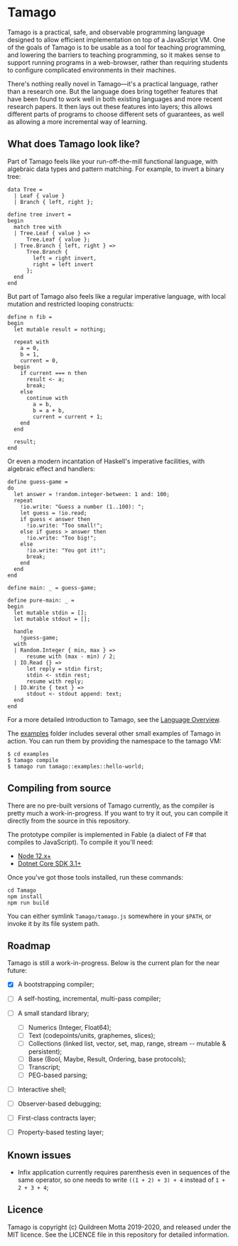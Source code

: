 # Tamago

Tamago is a practical, safe, and observable programming language designed to
allow efficient implementation on top of a JavaScript VM. One of the goals of
Tamago is to be usable as a tool for teaching programming, and lowering the
barriers to teaching programming, so it makes sense to support running programs
in a web-browser, rather than requiring students to configure complicated
environments in their machines.

There's nothing really novel in Tamago—it's a practical language, rather than a
research one. But the language does bring together features that have been found
to work well in both existing languages and more recent research papers. It then
lays out these features into layers; this allows different parts of programs to
choose different sets of guarantees, as well as allowing a more incremental way
of learning.


## What does Tamago look like?

Part of Tamago feels like your run-off-the-mill functional language, with
algebraic data types and pattern matching. For example, to invert a binary tree:

```
data Tree =
  | Leaf { value }
  | Branch { left, right };
  
define tree invert =
begin
  match tree with
  | Tree.Leaf { value } =>
      Tree.Leaf { value };
  | Tree.Branch { left, right } =>
      Tree.Branch {
        left = right invert,
        right = left invert
      };
  end
end
```

But part of Tamago also feels like a regular imperative language, with local
mutation and restricted looping constructs:

```
define n fib =
begin
  let mutable result = nothing;

  repeat with
    a = 0,
    b = 1,
    current = 0,
  begin
    if current === n then
      result <- a;
      break;
    else
      continue with
        a = b,
        b = a + b,
        current = current + 1;
    end
  end
  
  result;
end
```

Or even a modern incantation of Haskell's imperative facilities, with algebraic
effect and handlers:

```
define guess-game =
do
  let answer = !random.integer-between: 1 and: 100;
  repeat
    !io.write: "Guess a number (1..100): ";
    let guess = !io.read;
    if guess < answer then
      !io.write: "Too small!";
    else if guess > answer then
      !io.write: "Too big!";
    else
      !io.write: "You got it!";
      break;
    end
  end
end

define main: _ = guess-game;

define pure-main: _ =
begin
  let mutable stdin = [];
  let mutable stdout = [];

  handle
    !guess-game;
  with
  | Random.Integer { min, max } =>
      resume with (max - min) / 2;
  | IO.Read {} =>
      let reply = stdin first;
      stdin <- stdin rest;
      resume with reply;
  | IO.Write { text } =>
      stdout <- stdout append: text;
  end
end
```

For a more detailed introduction to Tamago, see the
[Language Overview](./docs/overview.md).

The [examples](./examples/) folder includes several other small examples of
Tamago in action. You can run them by providing the namespace to the tamago VM:

```shell
$ cd examples
$ tamago compile
$ tamago run tamago::examples::hello-world;
```

## Compiling from source

There are no pre-built versions of Tamago currently, as the compiler is pretty
much a work-in-progress. If you want to try it out, you can compile it directly
from the source in this repository.

The prototype compiler is implemented in Fable (a dialect of F# that compiles to
JavaScript). To compile it you'll need:

  - [Node 12.x+](https://nodejs.org/en/)
  - [Dotnet Core SDK 3.1+](https://dotnet.microsoft.com/download)
  
Once you've got those tools installed, run these commands:

```
cd Tamago
npm install
npm run build
```

You can either symlink `Tamago/tamago.js` somewhere in your `$PATH`, or invoke
it by its file system path.


## Roadmap

Tamago is still a work-in-progress. Below is the current plan for the near
future:

  - [X] A bootstrapping compiler;
  - [ ] A self-hosting, incremental, multi-pass compiler;
  - [ ] A small standard library;
    - [ ] Numerics (Integer, Float64);
    - [ ] Text (codepoints/units, graphemes, slices);
    - [ ] Collections (linked list, vector, set, map, range, stream -- mutable & persistent);
    - [ ] Base (Bool, Maybe, Result, Ordering, base protocols);
    - [ ] Transcript;
    - [ ] PEG-based parsing;
  - [ ] Interactive shell;
  - [ ] Observer-based debugging;
  - [ ] First-class contracts layer;
  - [ ] Property-based testing layer;


## Known issues

  - Infix application currently requires parenthesis even in sequences of
    the same operator, so one needs to write `((1 + 2) + 3) + 4` instead of
    `1 + 2 + 3 + 4`;




## Licence

Tamago is copyright (c) Quildreen Motta 2019-2020, and released under the MIT
licence. See the LICENCE file in this repository for detailed information.
